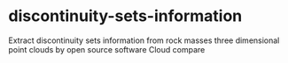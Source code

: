 # discontinuity-sets-information
Extract discontinuity sets information from rock masses three dimensional point clouds by open source software Cloud compare
